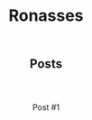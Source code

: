 <!DOCTYPE hmtl>
<html>
    <Head>
        <meta charset="=utf-8">
        <title>Oi</title>
    </Head>
    <body>
        <header>
            <h1>Ronasses</h1>
        </header>
        <section>
            <header>
                <h2>Posts</h2>
            </header>
            <article>
                <header
                <h3>Post #1</h3>
            </article>
        </section>
        <footer></footer>
    </body>
</html>
